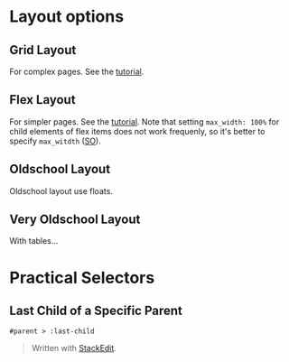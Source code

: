 # Layout options
## Grid Layout
For complex pages. See the [tutorial](https://css-tricks.com/snippets/css/complete-guide-grid/).

## Flex Layout
For simpler pages. See the [tutorial](https://css-tricks.com/snippets/css/a-guide-to-flexbox/).
Note that setting `max_width: 100%` for child elements of flex items does not work frequenly, so it's better to specify `max_witdth` ([SO](https://stackoverflow.com/questions/21103622/auto-resize-image-in-css-flexbox-layout-and-keeping-aspect-ratio)).

## Oldschool Layout
Oldschool layout use floats.

## Very Oldschool Layout
With tables...

# Practical Selectors
## Last Child of a Specific Parent
```
#parent > :last-child
```

> Written with [StackEdit](https://stackedit.io/).
<!--stackedit_data:
eyJoaXN0b3J5IjpbMTYzNTg0Nzc1OCwxMTkxNTA0NzM2LDE1Nz
kzNjEwNjYsNTA3NTYzNzA4LDczMDk5ODExNl19

-->